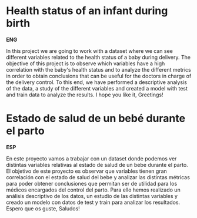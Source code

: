 # Health status of an infant during birth
**ENG**

In this project we are going to work with a dataset where we can see different variables related to the health status of a baby during delivery.
The objective of this project is to observe which variables have a high correlation with the baby's health status and to analyze the different metrics in order to obtain conclusions that can be useful for the doctors in charge of the delivery control. 
To this end, we have performed a descriptive analysis of the data, a study of the different variables and created a model with test and train data to analyze the results.
I hope you like it, Greetings!

# Estado de salud de un bebé durante el parto
**ESP**

En este proyecto vamos a trabajar con un dataset donde podemos ver distintas variables relativas al estado de salud de un bebe durante el parto.
El objetivo de este proyecto es observar que variables tienen gran correlación con el estado de salud del bebe y analizar las distintas métricas para poder obtener conclusiones que permitan ser de utilidad para los médicos encargados del control del parto. 
Para ello hemos realizado un análisis descriptivo de los datos, un estudio de las distintas variables y creado un modelo con datos de test y train para analizar los resultados.
Espero que os guste, Saludos!
